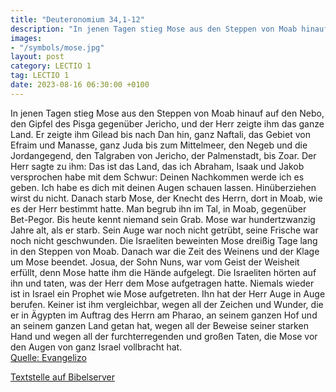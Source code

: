 ```yaml
---
title: "Deuteronomium 34,1-12"
description: "In jenen Tagen stieg Mose aus den Steppen von Moab hinauf auf den Nebo, den Gipfel des Pisga gegenüber Jericho, und der Herr zeigte ihm das ganze Land. Er zeigte ihm Gilead bis nach Dan hin, ganz Naftali, das Gebiet von Efraim und Manasse, ganz Juda bis zum Mittelmeer, den Negeb ...."
images:
- "/symbols/mose.jpg"
layout: post
category: LECTIO 1
tag: LECTIO 1
date: 2023-08-16 06:30:00 +0100
---
```

In jenen Tagen stieg Mose aus den Steppen von Moab hinauf auf den Nebo, den Gipfel des Pisga gegenüber Jericho, und der Herr zeigte ihm das ganze Land. Er zeigte ihm Gilead bis nach Dan hin,
ganz Naftali, das Gebiet von Efraim und Manasse, ganz Juda bis zum Mittelmeer,
den Negeb und die Jordangegend, den Talgraben von Jericho, der Palmenstadt, bis Zoar.<!--more-->
Der Herr sagte zu ihm: Das ist das Land, das ich Abraham, Isaak und Jakob versprochen habe mit dem Schwur: Deinen Nachkommen werde ich es geben. Ich habe es dich mit deinen Augen schauen lassen. Hinüberziehen wirst du nicht.
Danach starb Mose, der Knecht des Herrn, dort in Moab, wie es der Herr bestimmt hatte.
Man begrub ihn im Tal, in Moab, gegenüber Bet-Pegor. Bis heute kennt niemand sein Grab.
Mose war hundertzwanzig Jahre alt, als er starb. Sein Auge war noch nicht getrübt, seine Frische war noch nicht geschwunden.
Die Israeliten beweinten Mose dreißig Tage lang in den Steppen von Moab. Danach war die Zeit des Weinens und der Klage um Mose beendet.
Josua, der Sohn Nuns, war vom Geist der Weisheit erfüllt, denn Mose hatte ihm die Hände aufgelegt. Die Israeliten hörten auf ihn und taten, was der Herr dem Mose aufgetragen hatte.
Niemals wieder ist in Israel ein Prophet wie Mose aufgetreten. Ihn hat der Herr Auge in Auge berufen.
Keiner ist ihm vergleichbar, wegen all der Zeichen und Wunder, die er in Ägypten im Auftrag des Herrn am Pharao, an seinem ganzen Hof und an seinem ganzen Land getan hat,
wegen all der Beweise seiner starken Hand und wegen all der furchterregenden und großen Taten, die Mose vor den Augen von ganz Israel vollbracht hat.<br>
[Quelle: Evangelizo](https://evangeliumtagfuertag.org/DE/gospel)

[Textstelle auf Bibelserver](https://www.bibleserver.com/EU/5.Mose34,1-12)
